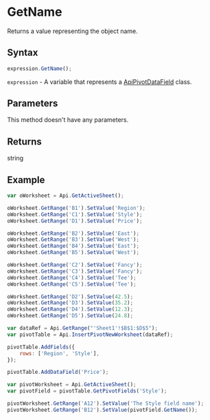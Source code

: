 # GetName

Returns a value representing the object name.

## Syntax

```javascript
expression.GetName();
```

`expression` - A variable that represents a [ApiPivotDataField](../ApiPivotDataField.md) class.

## Parameters

This method doesn't have any parameters.

## Returns

string

## Example



```javascript editor-xlsx
var oWorksheet = Api.GetActiveSheet();

oWorksheet.GetRange('B1').SetValue('Region');
oWorksheet.GetRange('C1').SetValue('Style');
oWorksheet.GetRange('D1').SetValue('Price');

oWorksheet.GetRange('B2').SetValue('East');
oWorksheet.GetRange('B3').SetValue('West');
oWorksheet.GetRange('B4').SetValue('East');
oWorksheet.GetRange('B5').SetValue('West');

oWorksheet.GetRange('C2').SetValue('Fancy');
oWorksheet.GetRange('C3').SetValue('Fancy');
oWorksheet.GetRange('C4').SetValue('Tee');
oWorksheet.GetRange('C5').SetValue('Tee');

oWorksheet.GetRange('D2').SetValue(42.5);
oWorksheet.GetRange('D3').SetValue(35.2);
oWorksheet.GetRange('D4').SetValue(12.3);
oWorksheet.GetRange('D5').SetValue(24.8);

var dataRef = Api.GetRange("'Sheet1'!$B$1:$D$5");
var pivotTable = Api.InsertPivotNewWorksheet(dataRef);

pivotTable.AddFields({
	rows: ['Region', 'Style'],
});

pivotTable.AddDataField('Price');

var pivotWorksheet = Api.GetActiveSheet();
var pivotField = pivotTable.GetPivotFields('Style');

pivotWorksheet.GetRange('A12').SetValue('The Style field name');
pivotWorksheet.GetRange('B12').SetValue(pivotField.GetName());

```

